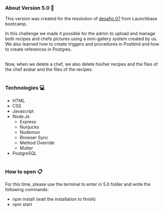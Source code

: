 ### About Version 5.0 :round_pushpin:
This version was created for the resolution of [desafio 07](https://github.com/rocketseat-education/bootcamp-launchbase-desafios-07/blob/master/desafios/07-foodfy-envio-imagens.md) from Launchbase bootcamp.

In this challenge we made it possible for the admin to upload and manage both recipes and chefs pictures using a mini-gallery system created by us. We also learned how to create triggers and procedures in Postbird and how to create references in Postgres.
<br><br/>

Now, when we delete a chef, we also delete his/her recipes and the files of the chef avatar and the files of the recipes.
<br><br/>
### Technologies :computer:

+ HTML
+ CSS
+ Javascript
+ Node.Js
  + Express
  + Nunjucks
  + Nodemon
  + Browser Sync
  + Method Override
  + Multer
+ PostgreSQL
<br/><br/>
### How to open :clipboard:
For this time, please use the terminal to enter in 5.0 folder and write the following commands:
  + npm install (wait the installation to finish)
  + npm start